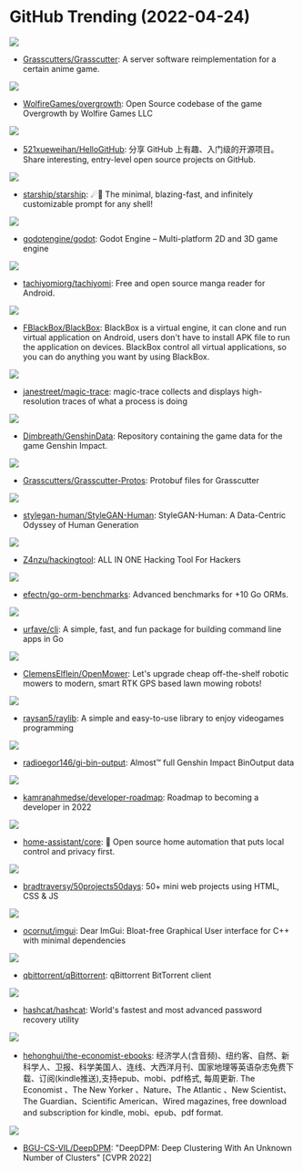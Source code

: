 # GitHub Trending (2022-04-24)

![](https://img.shields.io/badge/Java-New%20361-green?style=flat-square&logo=appveyor)
- [Grasscutters/Grasscutter](https://github.com/Grasscutters/Grasscutter): A server software reimplementation for a certain anime game.

![](https://img.shields.io/badge/C%2B%2B-New%20151-green?style=flat-square&logo=appveyor)
- [WolfireGames/overgrowth](https://github.com/WolfireGames/overgrowth): Open Source codebase of the game Overgrowth by Wolfire Games LLC

![](https://img.shields.io/badge/Python-New%2028-green?style=flat-square&logo=appveyor)
- [521xueweihan/HelloGitHub](https://github.com/521xueweihan/HelloGitHub): 分享 GitHub 上有趣、入门级的开源项目。Share interesting, entry-level open source projects on GitHub.

![](https://img.shields.io/badge/Rust-New%2095-green?style=flat-square&logo=appveyor)
- [starship/starship](https://github.com/starship/starship): ☄🌌️ The minimal, blazing-fast, and infinitely customizable prompt for any shell!

![](https://img.shields.io/badge/C%2B%2B-New%2028-green?style=flat-square&logo=appveyor)
- [godotengine/godot](https://github.com/godotengine/godot): Godot Engine – Multi-platform 2D and 3D game engine

![](https://img.shields.io/badge/Kotlin-New%2030-green?style=flat-square&logo=appveyor)
- [tachiyomiorg/tachiyomi](https://github.com/tachiyomiorg/tachiyomi): Free and open source manga reader for Android.

![](https://img.shields.io/badge/none-New%2042-green?style=flat-square&logo=appveyor)
- [FBlackBox/BlackBox](https://github.com/FBlackBox/BlackBox): BlackBox is a virtual engine, it can clone and run virtual application on Android, users don't have to install APK file to run the application on devices. BlackBox control all virtual applications, so you can do anything you want by using BlackBox.

![](https://img.shields.io/badge/OCaml-New%20412-green?style=flat-square&logo=appveyor)
- [janestreet/magic-trace](https://github.com/janestreet/magic-trace): magic-trace collects and displays high-resolution traces of what a process is doing

![](https://img.shields.io/badge/none-New%2037-green?style=flat-square&logo=appveyor)
- [Dimbreath/GenshinData](https://github.com/Dimbreath/GenshinData): Repository containing the game data for the game Genshin Impact.

![](https://img.shields.io/badge/none-New%208-green?style=flat-square&logo=appveyor)
- [Grasscutters/Grasscutter-Protos](https://github.com/Grasscutters/Grasscutter-Protos): Protobuf files for Grasscutter

![](https://img.shields.io/badge/Python-New%2057-green?style=flat-square&logo=appveyor)
- [stylegan-human/StyleGAN-Human](https://github.com/stylegan-human/StyleGAN-Human): StyleGAN-Human: A Data-Centric Odyssey of Human Generation

![](https://img.shields.io/badge/Python-New%2078-green?style=flat-square&logo=appveyor)
- [Z4nzu/hackingtool](https://github.com/Z4nzu/hackingtool): ALL IN ONE Hacking Tool For Hackers

![](https://img.shields.io/badge/Go-New%2016-green?style=flat-square&logo=appveyor)
- [efectn/go-orm-benchmarks](https://github.com/efectn/go-orm-benchmarks): Advanced benchmarks for +10 Go ORMs.

![](https://img.shields.io/badge/Go-New%2033-green?style=flat-square&logo=appveyor)
- [urfave/cli](https://github.com/urfave/cli): A simple, fast, and fun package for building command line apps in Go

![](https://img.shields.io/badge/HTML-New%20151-green?style=flat-square&logo=appveyor)
- [ClemensElflein/OpenMower](https://github.com/ClemensElflein/OpenMower): Let's upgrade cheap off-the-shelf robotic mowers to modern, smart RTK GPS based lawn mowing robots!

![](https://img.shields.io/badge/C-New%2012-green?style=flat-square&logo=appveyor)
- [raysan5/raylib](https://github.com/raysan5/raylib): A simple and easy-to-use library to enjoy videogames programming

![](https://img.shields.io/badge/none-New%2015-green?style=flat-square&logo=appveyor)
- [radioegor146/gi-bin-output](https://github.com/radioegor146/gi-bin-output): Almost™ full Genshin Impact BinOutput data

![](https://img.shields.io/badge/TypeScript-New%20122-green?style=flat-square&logo=appveyor)
- [kamranahmedse/developer-roadmap](https://github.com/kamranahmedse/developer-roadmap): Roadmap to becoming a developer in 2022

![](https://img.shields.io/badge/Python-New%2020-green?style=flat-square&logo=appveyor)
- [home-assistant/core](https://github.com/home-assistant/core): 🏡 Open source home automation that puts local control and privacy first.

![](https://img.shields.io/badge/CSS-New%2035-green?style=flat-square&logo=appveyor)
- [bradtraversy/50projects50days](https://github.com/bradtraversy/50projects50days): 50+ mini web projects using HTML, CSS & JS

![](https://img.shields.io/badge/C%2B%2B-New%2035-green?style=flat-square&logo=appveyor)
- [ocornut/imgui](https://github.com/ocornut/imgui): Dear ImGui: Bloat-free Graphical User interface for C++ with minimal dependencies

![](https://img.shields.io/badge/C%2B%2B-New%2010-green?style=flat-square&logo=appveyor)
- [qbittorrent/qBittorrent](https://github.com/qbittorrent/qBittorrent): qBittorrent BitTorrent client

![](https://img.shields.io/badge/C-New%2063-green?style=flat-square&logo=appveyor)
- [hashcat/hashcat](https://github.com/hashcat/hashcat): World's fastest and most advanced password recovery utility

![](https://img.shields.io/badge/CSS-New%20206-green?style=flat-square&logo=appveyor)
- [hehonghui/the-economist-ebooks](https://github.com/hehonghui/the-economist-ebooks): 经济学人(含音频)、纽约客、自然、新科学人、卫报、科学美国人、连线、大西洋月刊、国家地理等英语杂志免费下载、订阅(kindle推送),支持epub、mobi、pdf格式, 每周更新. The Economist 、The New Yorker 、Nature、The Atlantic 、New Scientist、The Guardian、Scientific American、Wired magazines, free download and subscription for kindle, mobi、epub、pdf format.

![](https://img.shields.io/badge/Python-New%2039-green?style=flat-square&logo=appveyor)
- [BGU-CS-VIL/DeepDPM](https://github.com/BGU-CS-VIL/DeepDPM): "DeepDPM: Deep Clustering With An Unknown Number of Clusters" [CVPR 2022]

